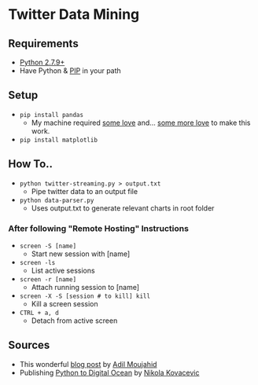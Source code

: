 # Twitter Data Mining

## Requirements

- [Python 2.7.9+](https://www.python.org/downloads/)
- Have Python & [PIP](http://stackoverflow.com/questions/4750806/how-do-i-install-pip-on-windows) in your path

## Setup

- `pip install pandas`
	- My machine required [some love](http://stackoverflow.com/questions/23064899/compiler-problems-with-pip-during-numpy-install-under-windows-8-1-7-enterprise) and... [some more love](https://www.microsoft.com/en-us/download/confirmation.aspx?id=44266) to make this work.
- `pip install matplotlib`


## How To..

- `python twitter-streaming.py > output.txt`
	- Pipe twitter data to an output file
- `python data-parser.py`
	- Uses output.txt to generate relevant charts in root folder

### After following "Remote Hosting" Instructions

- `screen -S [name]`
	- Start new session with [name]
- `screen -ls`
	- List active sessions
- `screen -r [name]`
	- Attach running session to [name]
- `screen -X -S [session # to kill] kill`
	- Kill a screen session
- `CTRL + a, d`
	- Detach from active screen

## Sources
- This wonderful [blog post](http://adilmoujahid.com/posts/2014/07/twitter-analytics/) by [Adil Moujahid](https://twitter.com/AdilMouja)
- Publishing [Python to Digital Ocean](https://nikolak.com/deploying-python-code-to-vps/) by [Nikola Kovacevic](https://github.com/Nikola-K)